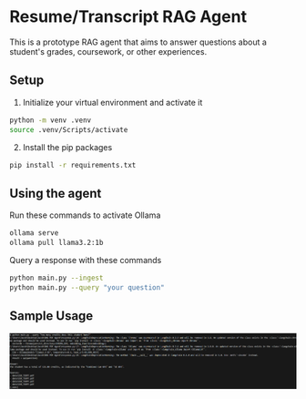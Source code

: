 # Resume/Transcript RAG Agent
This is a prototype RAG agent that aims to answer questions about a student's
grades, coursework, or other experiences.

## Setup
1. Initialize your virtual environment and activate it

```bash
python -m venv .venv
source .venv/Scripts/activate
```

2. Install the pip packages
```bash
pip install -r requirements.txt
```

## Using the agent
Run these commands to activate Ollama
```bash
ollama serve
ollama pull llama3.2:1b
```

Query a response with these commands
```bash
python main.py --ingest
python main.py --query "your question"
```

## Sample Usage
![alt text](image.png)
